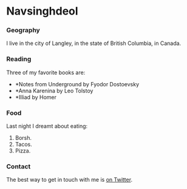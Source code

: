 # Navsinghdeol

### Geography

I live in the city of Langley, in the state of British Columbia, in Canada.

### Reading

Three of my favorite books are:

- *Notes from Underground by Fyodor Dostoevsky
- *Anna Karenina by Leo Tolstoy
- *Illiad by Homer

### Food

Last night I dreamt about eating:

1. Borsh.
2. Tacos.
3. Pizza.

### Contact

The best way to get in touch with me is [on Twitter](https://twitter.com/navsinghdeol).
